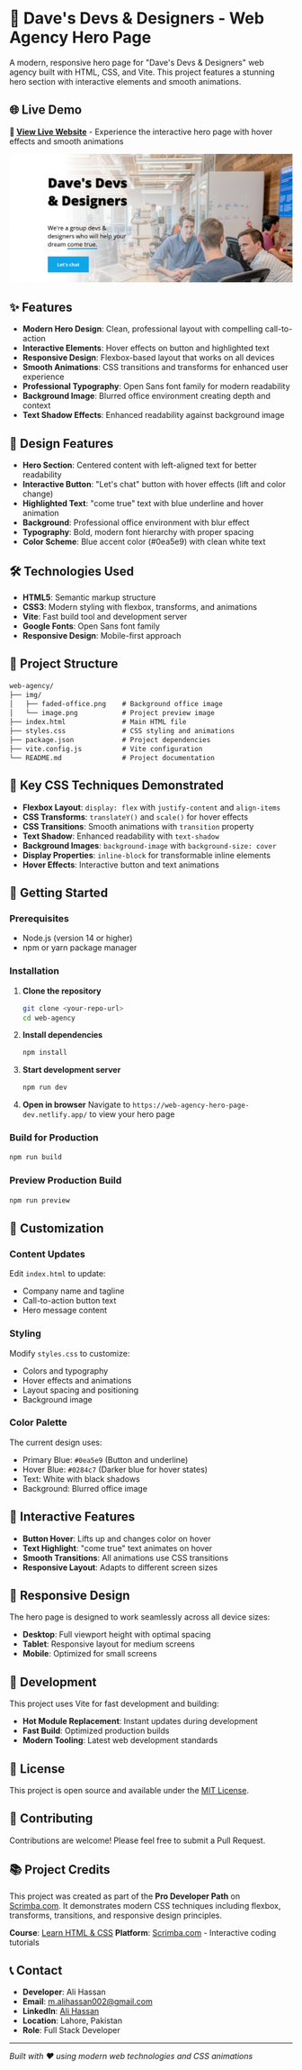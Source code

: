 # 🚀 Dave's Devs & Designers - Web Agency Hero Page

A modern, responsive hero page for "Dave's Devs & Designers" web agency built with HTML, CSS, and Vite. This project features a stunning hero section with interactive elements and smooth animations.

## 🌐 Live Demo

**🚀 [View Live Website](https://web-agency-hero-page-dev.netlify.app/)** - Experience the interactive hero page with hover effects and smooth animations

![Web Agency Hero Page Preview](img/image.png)

## ✨ Features

- **Modern Hero Design**: Clean, professional layout with compelling call-to-action
- **Interactive Elements**: Hover effects on button and highlighted text
- **Responsive Design**: Flexbox-based layout that works on all devices
- **Smooth Animations**: CSS transitions and transforms for enhanced user experience
- **Professional Typography**: Open Sans font family for modern readability
- **Background Image**: Blurred office environment creating depth and context
- **Text Shadow Effects**: Enhanced readability against background image

## 🎨 Design Features

- **Hero Section**: Centered content with left-aligned text for better readability
- **Interactive Button**: "Let's chat" button with hover effects (lift and color change)
- **Highlighted Text**: "come true" text with blue underline and hover animation
- **Background**: Professional office environment with blur effect
- **Typography**: Bold, modern font hierarchy with proper spacing
- **Color Scheme**: Blue accent color (#0ea5e9) with clean white text

## 🛠️ Technologies Used

- **HTML5**: Semantic markup structure
- **CSS3**: Modern styling with flexbox, transforms, and animations
- **Vite**: Fast build tool and development server
- **Google Fonts**: Open Sans font family
- **Responsive Design**: Mobile-first approach

## 📁 Project Structure

```
web-agency/
├── img/
│   ├── faded-office.png    # Background office image
│   └── image.png           # Project preview image
├── index.html              # Main HTML file
├── styles.css              # CSS styling and animations
├── package.json            # Project dependencies
├── vite.config.js          # Vite configuration
└── README.md               # Project documentation
```

## 🎯 Key CSS Techniques Demonstrated

- **Flexbox Layout**: `display: flex` with `justify-content` and `align-items`
- **CSS Transforms**: `translateY()` and `scale()` for hover effects
- **CSS Transitions**: Smooth animations with `transition` property
- **Text Shadow**: Enhanced readability with `text-shadow`
- **Background Images**: `background-image` with `background-size: cover`
- **Display Properties**: `inline-block` for transformable inline elements
- **Hover Effects**: Interactive button and text animations

## 🚀 Getting Started

### Prerequisites

- Node.js (version 14 or higher)
- npm or yarn package manager

### Installation

1. **Clone the repository**

   ```bash
   git clone <your-repo-url>
   cd web-agency
   ```

2. **Install dependencies**

   ```bash
   npm install
   ```

3. **Start development server**

   ```bash
   npm run dev
   ```

4. **Open in browser**
   Navigate to `https://web-agency-hero-page-dev.netlify.app/` to view your hero page

### Build for Production

```bash
npm run build
```

### Preview Production Build

```bash
npm run preview
```

## 🎨 Customization

### Content Updates

Edit `index.html` to update:

- Company name and tagline
- Call-to-action button text
- Hero message content

### Styling

Modify `styles.css` to customize:

- Colors and typography
- Hover effects and animations
- Layout spacing and positioning
- Background image

### Color Palette

The current design uses:

- Primary Blue: `#0ea5e9` (Button and underline)
- Hover Blue: `#0284c7` (Darker blue for hover states)
- Text: White with black shadows
- Background: Blurred office image

## 🌟 Interactive Features

- **Button Hover**: Lifts up and changes color on hover
- **Text Highlight**: "come true" text animates on hover
- **Smooth Transitions**: All animations use CSS transitions
- **Responsive Layout**: Adapts to different screen sizes

## 📱 Responsive Design

The hero page is designed to work seamlessly across all device sizes:

- **Desktop**: Full viewport height with optimal spacing
- **Tablet**: Responsive layout for medium screens
- **Mobile**: Optimized for small screens

## 🔧 Development

This project uses Vite for fast development and building:

- **Hot Module Replacement**: Instant updates during development
- **Fast Build**: Optimized production builds
- **Modern Tooling**: Latest web development standards

## 📄 License

This project is open source and available under the [MIT License](LICENSE).

## 🤝 Contributing

Contributions are welcome! Please feel free to submit a Pull Request.

## 📚 Project Credits

This project was created as part of the **Pro Developer Path** on [Scrimba.com](https://scrimba.com/). It demonstrates modern CSS techniques including flexbox, transforms, transitions, and responsive design principles.

**Course**: [Learn HTML & CSS](https://scrimba.com/learn-html-and-css-c0p)
**Platform**: [Scrimba.com](https://scrimba.com/) - Interactive coding tutorials

## 📞 Contact

- **Developer**: Ali Hassan
- **Email**: [m.alihassan002@gmail.com](mailto:m.alihassan002@gmail.com)
- **LinkedIn**: [Ali Hassan](https://www.linkedin.com/in/ali-hassan-9ba69220b/)
- **Location**: Lahore, Pakistan
- **Role**: Full Stack Developer

---

_Built with ❤️ using modern web technologies and CSS animations_
